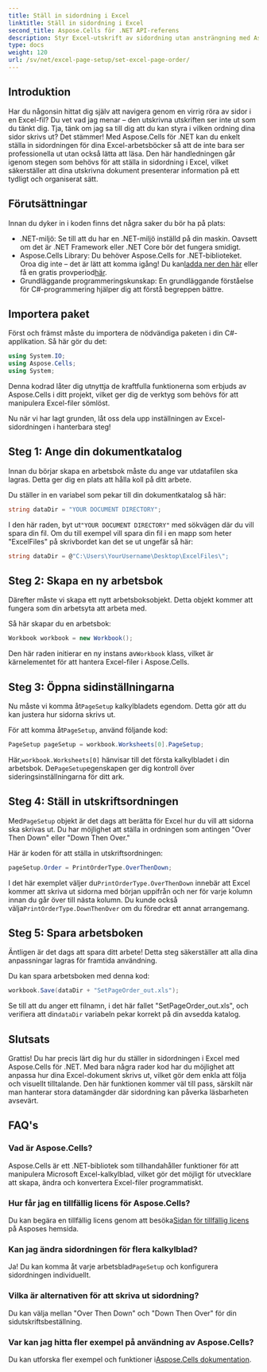 ```yaml
---
title: Ställ in sidordning i Excel
linktitle: Ställ in sidordning i Excel
second_title: Aspose.Cells för .NET API-referens
description: Styr Excel-utskrift av sidordning utan ansträngning med Aspose.Cells för .NET. Lär dig hur du anpassar ditt arbetsflöde i den här steg-för-steg-guiden.
type: docs
weight: 120
url: /sv/net/excel-page-setup/set-excel-page-order/
---
```

## Introduktion

Har du någonsin hittat dig själv att navigera genom en virrig röra av sidor i en Excel-fil? Du vet vad jag menar – den utskrivna utskriften ser inte ut som du tänkt dig. Tja, tänk om jag sa till dig att du kan styra i vilken ordning dina sidor skrivs ut? Det stämmer! Med Aspose.Cells för .NET kan du enkelt ställa in sidordningen för dina Excel-arbetsböcker så att de inte bara ser professionella ut utan också lätta att läsa. Den här handledningen går igenom stegen som behövs för att ställa in sidordning i Excel, vilket säkerställer att dina utskrivna dokument presenterar information på ett tydligt och organiserat sätt.

## Förutsättningar

Innan du dyker in i koden finns det några saker du bör ha på plats:

- .NET-miljö: Se till att du har en .NET-miljö inställd på din maskin. Oavsett om det är .NET Framework eller .NET Core bör det fungera smidigt.
-  Aspose.Cells Library: Du behöver Aspose.Cells for .NET-biblioteket. Oroa dig inte – det är lätt att komma igång! Du kan[ladda ner den här](https://releases.aspose.com/cells/net/) eller få en gratis provperiod[här](https://releases.aspose.com/).
- Grundläggande programmeringskunskap: En grundläggande förståelse för C#-programmering hjälper dig att förstå begreppen bättre.

## Importera paket

Först och främst måste du importera de nödvändiga paketen i din C#-applikation. Så här gör du det:

```csharp
using System.IO;
using Aspose.Cells;
using System;
```

Denna kodrad låter dig utnyttja de kraftfulla funktionerna som erbjuds av Aspose.Cells i ditt projekt, vilket ger dig de verktyg som behövs för att manipulera Excel-filer sömlöst.

Nu när vi har lagt grunden, låt oss dela upp inställningen av Excel-sidordningen i hanterbara steg!

## Steg 1: Ange din dokumentkatalog

Innan du börjar skapa en arbetsbok måste du ange var utdatafilen ska lagras. Detta ger dig en plats att hålla koll på ditt arbete. 

Du ställer in en variabel som pekar till din dokumentkatalog så här:

```csharp
string dataDir = "YOUR DOCUMENT DIRECTORY";
```

 I den här raden, byt ut`"YOUR DOCUMENT DIRECTORY"` med sökvägen där du vill spara din fil. Om du till exempel vill spara din fil i en mapp som heter "ExcelFiles" på skrivbordet kan det se ut ungefär så här:

```csharp
string dataDir = @"C:\Users\YourUsername\Desktop\ExcelFiles\";
```

## Steg 2: Skapa en ny arbetsbok


Därefter måste vi skapa ett nytt arbetsboksobjekt. Detta objekt kommer att fungera som din arbetsyta att arbeta med.

Så här skapar du en arbetsbok:

```csharp
Workbook workbook = new Workbook();
```

 Den här raden initierar en ny instans av`Workbook` klass, vilket är kärnelementet för att hantera Excel-filer i Aspose.Cells.

## Steg 3: Öppna sidinställningarna


 Nu måste vi komma åt`PageSetup` kalkylbladets egendom. Detta gör att du kan justera hur sidorna skrivs ut.

 För att komma åt`PageSetup`, använd följande kod:

```csharp
PageSetup pageSetup = workbook.Worksheets[0].PageSetup;
```

 Här,`workbook.Worksheets[0]` hänvisar till det första kalkylbladet i din arbetsbok. De`PageSetup`egenskapen ger dig kontroll över sideringsinställningarna för ditt ark.

## Steg 4: Ställ in utskriftsordningen


 Med`PageSetup` objekt är det dags att berätta för Excel hur du vill att sidorna ska skrivas ut. Du har möjlighet att ställa in ordningen som antingen "Over Then Down" eller "Down Then Over."

Här är koden för att ställa in utskriftsordningen:

```csharp
pageSetup.Order = PrintOrderType.OverThenDown;
```

 I det här exemplet väljer du`PrintOrderType.OverThenDown` innebär att Excel kommer att skriva ut sidorna med början uppifrån och ner för varje kolumn innan du går över till nästa kolumn. Du kunde också välja`PrintOrderType.DownThenOver` om du föredrar ett annat arrangemang.

## Steg 5: Spara arbetsboken


Äntligen är det dags att spara ditt arbete! Detta steg säkerställer att alla dina anpassningar lagras för framtida användning.

Du kan spara arbetsboken med denna kod:

```csharp
workbook.Save(dataDir + "SetPageOrder_out.xls");
```

 Se till att du anger ett filnamn, i det här fallet "SetPageOrder_out.xls", och verifiera att din`dataDir` variabeln pekar korrekt på din avsedda katalog.

## Slutsats

Grattis! Du har precis lärt dig hur du ställer in sidordningen i Excel med Aspose.Cells för .NET. Med bara några rader kod har du möjlighet att anpassa hur dina Excel-dokument skrivs ut, vilket gör dem enkla att följa och visuellt tilltalande. Den här funktionen kommer väl till pass, särskilt när man hanterar stora datamängder där sidordning kan påverka läsbarheten avsevärt. 

## FAQ's

### Vad är Aspose.Cells?
Aspose.Cells är ett .NET-bibliotek som tillhandahåller funktioner för att manipulera Microsoft Excel-kalkylblad, vilket gör det möjligt för utvecklare att skapa, ändra och konvertera Excel-filer programmatiskt.

### Hur får jag en tillfällig licens för Aspose.Cells?
 Du kan begära en tillfällig licens genom att besöka[Sidan för tillfällig licens](https://purchase.aspose.com/temporary-license/) på Asposes hemsida.

### Kan jag ändra sidordningen för flera kalkylblad?
 Ja! Du kan komma åt varje arbetsblad`PageSetup` och konfigurera sidordningen individuellt.

### Vilka är alternativen för att skriva ut sidordning?
Du kan välja mellan "Over Then Down" och "Down Then Over" för din sidutskriftsbeställning.

### Var kan jag hitta fler exempel på användning av Aspose.Cells?
 Du kan utforska fler exempel och funktioner i[Aspose.Cells dokumentation](https://reference.aspose.com/cells/net/).